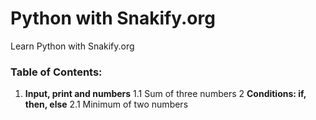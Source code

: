 # Python with Snakify.org
Learn Python with Snakify.org

### Table of Contents:
1. __Input, print and numbers__
  1.1 Sum of three numbers
2 __Conditions: if, then, else__
  2.1 Minimum of two numbers
